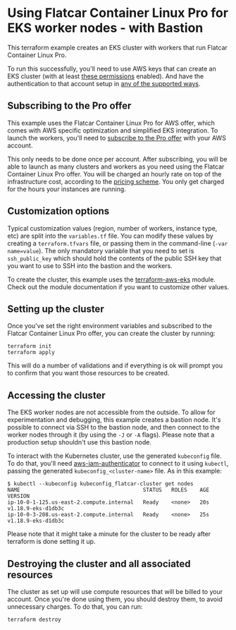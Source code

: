 # Using Flatcar Container Linux Pro for EKS worker nodes - with Bastion

This terraform example creates an EKS cluster with workers that run Flatcar Container Linux Pro.

To run this successfully, you'll need to use AWS keys that can create an EKS cluster (with at least [these permissions](https://github.com/terraform-aws-modules/terraform-aws-eks/blob/master/docs/iam-permissions.md) enabled). And have the authentication to that account setup in [any of the supported ways](https://registry.terraform.io/providers/hashicorp/aws/latest/docs#authentication).

## Subscribing to the Pro offer

This example uses the Flatcar Container Linux Pro for AWS offer, which comes with AWS specific optimization and simplified EKS integration. To launch the workers, you'll need to [subscribe to the Pro offer](https://aws.amazon.com/marketplace/pp/B08QLXLWV5) with your AWS account.

This only needs to be done once per account. After subscribing, you will be able to launch as many clusters and workers as you need using the Flatcar Container Linux Pro offer. You will be charged an hourly rate on top of the infrastructure cost, according to the [pricing scheme](https://aws.amazon.com/marketplace/pp/B08QLXLWV5#pdp-pricing). You only get charged for the hours your instances are running.

## Customization options

Typical customization values (region, number of workers, instance type, etc) are split into the `variables.tf` file. You can modify these values by creating a `terraform.tfvars` file, or passing them in the command-line (`-var name=value`). The only mandatory variable that you need to set is `ssh_public_key` which should hold the contents of the public SSH key that you want to use to SSH into the bastion and the workers.

To create the cluster, this example uses the [terraform-aws-eks](https://github.com/terraform-aws-modules/terraform-aws-eks) module. Check out the module documentation if you want to customize other values.

## Setting up the cluster

Once you've set the right environment variables and subscribed to the Flatcar Container Linux Pro offer, you can create the cluster by running:

```
terraform init
terraform apply
```

This will do a number of validations and if everything is ok will prompt you to confirm that you want those resources to be created.

## Accessing the cluster

The EKS worker nodes are not accessible from the outside. To allow for experimentation and debugging, this example creates a bastion node. It's possible to connect via SSH to the bastion node, and then connect to the worker nodes through it (by using the `-J` or `-A` flags). Please note that a production setup shouldn't use this bastion node.

To interact with the Kubernetes cluster, use the generated `kubeconfig` file. To do that, you'll need [aws-iam-authenticator](https://github.com/kubernetes-sigs/aws-iam-authenticator) to connect to it using `kubectl`, passing the generated `kubeconfig_<cluster-name>` file. As in this example:

```
$ kubectl --kubeconfig kubeconfig_flatcar-cluster get nodes
NAME                                       STATUS   ROLES    AGE   VERSION
ip-10-0-1-125.us-east-2.compute.internal   Ready    <none>   20s   v1.18.9-eks-d1db3c
ip-10-0-3-208.us-east-2.compute.internal   Ready    <none>   25s   v1.18.9-eks-d1db3c
```

Please note that it might take a minute for the cluster to be ready after terraform is done setting it up.

## Destroying the cluster and all associated resources

The cluster as set up will use compute resources that will be billed to your account.  Once you're done using them, you should destroy them, to avoid unnecessary charges.  To do that, you can run:

```
terraform destroy
```
